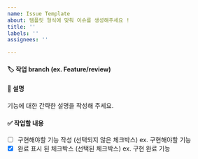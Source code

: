 ```yaml
---
name: Issue Template
about: 템플릿 형식에 맞춰 이슈를 생성해주세요 !
title: ''
labels: ''
assignees: ''

---
```


#### 🏷️ 작업 branch (ex. Feature/review)
#### 📄 설명
기능에 대한 간략한 설명을 작성해 주세요.
#### ✅ 작업할 내용
- [ ] 구현해야할 기능 작성 (선택되지 않은 체크박스) ex. 구현해야할 기능
- [x] 완료 표시 된 체크박스 (선택된 체크박스) ex. 구현 완료 기능
